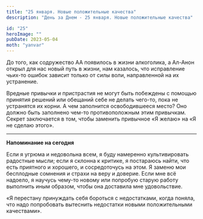 ```yaml
---
title: "25 января. Новые положительные качества"
description: "День за Днем - 25 января. Новые положительные качества"

id: "25"
heroImage: ""
pubDate: 2023-05-04
moth: "yanvar"
---
```


До того, как содружество АА появилось в жизни алкоголика, а Ал-Анон открыл для
нас новый путь в жизни, нам казалось, что исправление чьих-то ошибок зависит
только от силы воли, направленной на их устранение.

Вредные привычки и пристрастия не могут быть побеждены с помощью принятия
решений или обещаний себе не делать чего-то, пока не устранятся их корни. А
чем заполнится освободившееся место? Оно должно быть заполнено чем-то
противоположным этим привычкам. Секрет заключается в том, чтобы заменить
привычное «Я желаю» на «Я не сделаю этого».

---

**Напоминание на сегодня**

Если я угрюма и недовольна всем, я буду намеренно культивировать радостные
мысли; если я склонна к критике, я постараюсь найти, что есть приятного и
хорошего, и сосредоточусь на этом. Я заменю мои бесплодные сомнения и страхи
на веру и доверие. Если мне всё надоело, я научусь чему-то новому или попробую
старую работу выполнить иным образом, чтобы она доставила мне удовольствие.

«Я перестану принуждать себя бороться с недостатками, когда поняла, что надо
попробовать вытеснить недостатки новыми положительными качествами».
